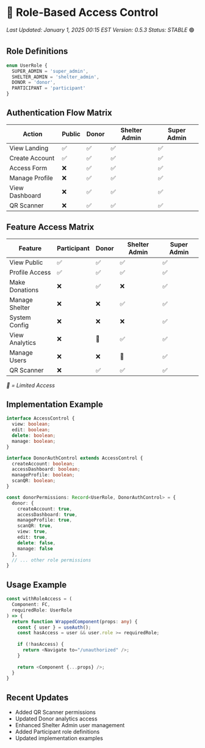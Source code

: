 # 🔐 Role-Based Access Control
*Last Updated: January 1, 2025 00:15 EST*
*Version: 0.5.3*
*Status: STABLE* 🟢

## Role Definitions
```typescript
enum UserRole {
  SUPER_ADMIN = 'super_admin',
  SHELTER_ADMIN = 'shelter_admin',
  DONOR = 'donor',
  PARTICIPANT = 'participant'
}
```

## Authentication Flow Matrix
| Action           | Public | Donor | Shelter Admin | Super Admin |
|-----------------|--------|-------|---------------|-------------|
| View Landing    | ✅     | ✅    | ✅           | ✅         |
| Create Account  | ✅     | ✅    | ✅           | ✅         |
| Access Form     | ❌     | ✅    | ✅           | ✅         |
| Manage Profile  | ❌     | ✅    | ✅           | ✅         |
| View Dashboard  | ❌     | ✅    | ✅           | ✅         |
| QR Scanner      | ❌     | ✅    | ✅           | ✅         |

## Feature Access Matrix
| Feature          | Participant | Donor | Shelter Admin | Super Admin |
|------------------|-------------|-------|---------------|-------------|
| View Public      | ✅         | ✅    | ✅           | ✅         |
| Profile Access   | ✅         | ✅    | ✅           | ✅         |
| Make Donations   | ❌         | ✅    | ❌           | ✅         |
| Manage Shelter   | ❌         | ❌    | ✅           | ✅         |
| System Config    | ❌         | ❌    | ❌           | ✅         |
| View Analytics   | ❌         | 🔵    | ✅           | ✅         |
| Manage Users     | ❌         | ❌    | 🔵           | ✅         |
| QR Scanner       | ❌         | ✅    | ✅           | ✅         |

*🔵 = Limited Access*

## Implementation Example
```typescript
interface AccessControl {
  view: boolean;
  edit: boolean;
  delete: boolean;
  manage: boolean;
}

interface DonorAuthControl extends AccessControl {
  createAccount: boolean;
  accessDashboard: boolean;
  manageProfile: boolean;
  scanQR: boolean;
}

const donorPermissions: Record<UserRole, DonorAuthControl> = {
  donor: {
    createAccount: true,
    accessDashboard: true,
    manageProfile: true,
    scanQR: true,
    view: true,
    edit: true,
    delete: false,
    manage: false
  },
  // ... other role permissions
}
```

## Usage Example
```typescript
const withRoleAccess = (
  Component: FC,
  requiredRole: UserRole
) => {
  return function WrappedComponent(props: any) {
    const { user } = useAuth();
    const hasAccess = user && user.role >= requiredRole;
    
    if (!hasAccess) {
      return <Navigate to="/unauthorized" />;
    }
    
    return <Component {...props} />;
  }
}
```

## Recent Updates
- Added QR Scanner permissions
- Updated Donor analytics access
- Enhanced Shelter Admin user management
- Added Participant role definitions
- Updated implementation examples